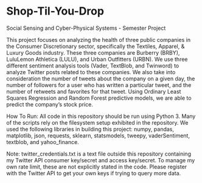 # Shop-Til-You-Drop
Social Sensing and Cyber-Physical Systems - Semester Project

This project focuses on analyzing the health of three public companies in the Consumer Discretionary sector, specifically the Textiles, Apparel, & Luxury Goods industry.  These three companies are Burberry (BRBY), LuluLemon Athletica (LULU), and Urban Outfitters (URBN). We use three different sentiment analysis tools (Vader, TextBlob, and Twinword) to analyze Twitter posts related to these companies. We also take into consideration the number of tweets about the company on a given day, the number of followers for a user who has written a particular tweet, and the number of retweets and favorites for that tweet. Using Ordinary Least Squares Regression and Random Forest predictive models, we are able to predict the company’s stock price.

How To Run:
All code in this repository should be run using Python 3. Many of the scripts rely on the filesystem setup exhibited in the repository. We used the following libraries in building this project: numpy, pandas, matplotlib, json, requests, sklearn, statsmodels, tweepy, vaderSentiment, textblob, and yahoo_finance.

Note: twitter_credentials.txt is a text file outside this repository containing my Twitter API consumer key/secret and access key/secret. To manage my own rate limit, these are not explicitly stated in the code. Please register with the Twitter API to get your own keys if trying to query more data.
